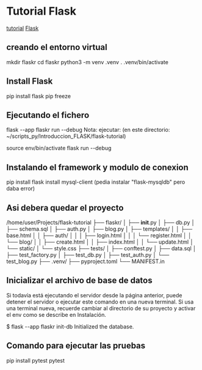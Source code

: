 # Tutorial Flask 
[tutorial](https://flask.palletsprojects.com/)
[Flask](https://flask.palletsprojects.com/en/2.3.x/tutorial/)

## creando el entorno virtual
mkdir flaskr
cd flaskr
python3 -m venv .venv
. .venv/bin/activate

## Install Flask
pip install flask
pip freeze

## Ejecutando el fichero
flask --app flaskr run --debug
Nota:
ejecutar: (en este directorio:  ~/scripts_py/Introduccion_FLASK/flask-tutorial)


source env/bin/activate
flask run --debug

## Instalando el framework y modulo de conexion
pip install flask
install mysql-client    (pedia instalar "flask-mysqldb" pero daba error)


## Asi debera quedar el proyecto
/home/user/Projects/flask-tutorial
├── flaskr/
│   ├── __init__.py
│   ├── db.py
│   ├── schema.sql
│   ├── auth.py
│   ├── blog.py
│   ├── templates/
│   │   ├── base.html
│   │   ├── auth/
│   │   │   ├── login.html
│   │   │   └── register.html
│   │   └── blog/
│   │       ├── create.html
│   │       ├── index.html
│   │       └── update.html
│   └── static/
│       └── style.css
├── tests/
│   ├── conftest.py
│   ├── data.sql
│   ├── test_factory.py
│   ├── test_db.py
│   ├── test_auth.py
│   └── test_blog.py
├── .venv/
├── pyproject.toml
└── MANIFEST.in

## Inicializar el archivo de base de datos
Si todavía está ejecutando el servidor desde la página anterior, puede detener el servidor o ejecutar este comando en una nueva terminal. Si usa una terminal nueva, recuerde cambiar al directorio de su proyecto y activar el env como se describe en Instalación.

$ flask --app flaskr init-db
Initialized the database.

## Comando para ejecutar las pruebas
pip install pytest
pytest
